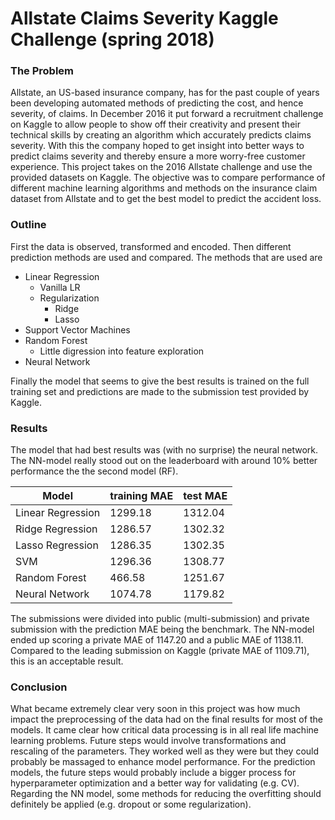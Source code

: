 # Allstate Claims Severity Kaggle Challenge (spring 2018)

### The Problem

Allstate, an US-based insurance company, has for the past couple of years been developing automated
methods of predicting the cost, and hence severity, of claims. In December 2016 it put forward
a recruitment challenge on Kaggle to allow people to show off their creativity and present their
technical skills by creating an algorithm which accurately predicts claims severity. With this the
company hoped to get insight into better ways to predict claims severity and thereby ensure a
more worry-free customer experience. This project takes on the 2016 Allstate challenge and
use the provided datasets on Kaggle. The objective was to compare performance of different machine learning algorithms and methods on the insurance claim dataset from Allstate and to get the best model to predict the accident loss.

### Outline

First the data is observed, transformed and encoded.
Then different prediction methods are used and compared. The methods that are used are 
- Linear Regression
    - Vanilla LR
    - Regularization
        - Ridge
        - Lasso
- Support Vector Machines
- Random Forest
    - Little digression into feature exploration
- Neural Network 


Finally the model that seems to give the best results is trained on the full training set and predictions are made to the submission test provided by Kaggle. 


### Results

The model that had best results was (with no surprise) the neural network. The NN-model really stood out on the leaderboard with around 10% better performance the the second model (RF).

| Model             | training MAE | test MAE |
|-------------------|--------------|----------|
| Linear Regression | 1299.18      | 1312.04  |
| Ridge Regression  | 1286.57      | 1302.32  |
| Lasso Regression  | 1286.35      | 1302.35  |
| SVM               | 1296.36      | 1308.77  |
| Random Forest     | 466.58       | 1251.67  |
| Neural Network    | 1074.78      | 1179.82  |

The submissions were divided into public (multi-submission) and private submission with the prediction MAE being the benchmark. The NN-model ended up scoring a private MAE of 1147.20 and a public MAE of 1138.11. Compared to the leading submission on Kaggle (private MAE of 1109.71), this is an acceptable result.

### Conclusion

What became extremely clear very soon in this project was how much impact the preprocessing of
the data had on the final results for most of the models. It came clear how critical data processing
is in all real life machine learning problems. Future steps would involve transformations and rescaling of the parameters. They worked well as they were but they could probably be massaged to enhance model performance. For the prediction models, the future steps would probably include a bigger process for hyperparameter optimization and a better way for validating (e.g. CV). Regarding the NN model, some methods for reducing the overfitting should definitely be applied (e.g. dropout or some regularization).
